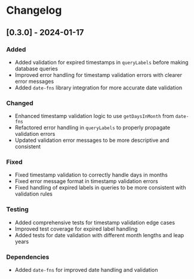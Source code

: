 # Changelog

## [0.3.0] - 2024-01-17

### Added

- Added validation for expired timestamps in `queryLabels` before making database queries
- Improved error handling for timestamp validation errors with clearer error messages
- Added `date-fns` library integration for more accurate date validation

### Changed

- Enhanced timestamp validation logic to use `getDaysInMonth` from `date-fns`
- Refactored error handling in `queryLabels` to properly propagate validation errors
- Updated validation error messages to be more descriptive and consistent

### Fixed

- Fixed timestamp validation to correctly handle days in months
- Fixed error message format in timestamp validation errors
- Fixed handling of expired labels in queries to be more consistent with validation rules

### Testing

- Added comprehensive tests for timestamp validation edge cases
- Improved test coverage for expired label handling
- Added tests for date validation with different month lengths and leap years

### Dependencies

- Added `date-fns` for improved date handling and validation
